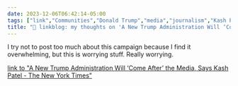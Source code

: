 ```yaml
---
date: 2023-12-06T06:42:14-05:00
tags: ["link","Communities","Donald Trump","media","journalism","Kash Patel","2024 elections"]
title: "🔗 linkblog: my thoughts on 'A New Trump Administration Will ‘Come After’ the Media, Says Kash Patel - The New York Times'"
---
```

I try not to post too much about this campaign because I find it overwhelming, but this is worrying stuff. Really worrying.

[link to "A New Trump Administration Will ‘Come After’ the Media, Says Kash Patel - The New York Times"](https://www.nytimes.com/2023/12/05/us/politics/trump-kash-patel-journalists.html)